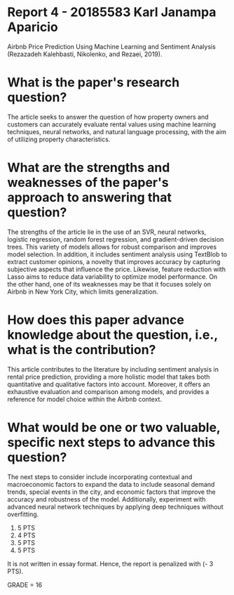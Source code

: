 # Report 4 - 20185583 Karl Janampa Aparicio

Airbnb Price Prediction Using Machine Learning and Sentiment Analysis (Rezazadeh Kalehbasti, Nikolenko, and Rezaei, 2019).

# What is the paper's research question?

The article seeks to answer the question of how property owners and customers can accurately evaluate rental values using machine learning techniques, neural networks, and natural language processing, with the aim of utilizing property characteristics.

# What are the strengths and weaknesses of the paper's approach to answering that question?

The strengths of the article lie in the use of an SVR, neural networks, logistic regression, random forest regression, and gradient-driven decision trees. This variety of models allows for robust comparison and improves model selection. In addition, it includes sentiment analysis using TextBlob to extract customer opinions, a novelty that improves accuracy by capturing subjective aspects that influence the price. Likewise, feature reduction with Lasso aims to reduce data variability to optimize model performance. On the other hand, one of its weaknesses may be that it focuses solely on Airbnb in New York City, which limits generalization.

# How does this paper advance knowledge about the question, i.e., what is the contribution? 

This article contributes to the literature by including sentiment analysis in rental price prediction, providing a more holistic model that takes both quantitative and qualitative factors into account. Moreover, it offers an exhaustive evaluation and comparison among models, and provides a reference for model choice within the Airbnb context.

# What would be one or two valuable, specific next steps to advance this question?

The next steps to consider include incorporating contextual and macroeconomic factors to expand the data to include seasonal demand trends, special events in the city, and economic factors that improve the accuracy and robustness of the model. Additionally, experiment with advanced neural network techniques by applying deep techniques without overfitting.

1) 5 PTS
2) 4 PTS
3) 5 PTS
4) 5 PTS

It is not written in essay format. Hence, the report is penalized with (- 3 PTS).

GRADE = 16